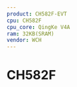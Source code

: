 ```yaml
---
product: CH582F-EVT
cpu: CH582F
cpu_core: QingKe V4A
ram: 32KB(SRAM)
vendor: WCH
---
```



# CH582F
